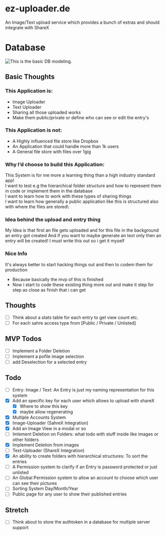 # ez-uploader.de

An Image/Text upload service which provides a bunch of extras and should integrate with ShareX

# Database

![This is the basic DB modeling.](https://images.jodu555.de/9d891c41c7731b5e06d7575d4f37b503.png 'This is the db model till now.')

## Basic Thoughts

### This Application is:

- Image Uploader
- Text Uploader
- Sharing all those uploaded works
- Make them public/private or define who can see or edit the entry's

### This Application is not:

- A Highly influenced file store like Dropbox
- An Application that could handle more than 1k users
- A General file store with files over 1gig

### Why I’d choose to build this Application:

This System is for me more a learning thing than a high industry standard app!\
I want to test e.g the hierarchical folder structure and how to represent them in code or implement them in the database \
I want to learn how to work with these types of sharing things\
I want to learn how generally a public application like this is structured also with where the files are stored\

### Idea behind the upload and entry thing

My Idea is that first an file gets uploaded and for this file in the background an entry got created
And if you want to maybe generate an text only then an entry will be created! I must write this out so i get it myself

### Nice Info

It's always better to start hacking things out and then to codem them for production

- Because basically the mvp of this is finished
- Now i start to code these existing thing more out and make it step for step as close as finish that i can get

## Thoughts

- [ ] Think about a stats table for each entry to get view count etc.
- [ ] For each sahre access type from [Public / Private / Unlisted]

## MVP Todos

- [ ] Implement a Folder Deletion
- [ ] Implement a pofile image selection
- [ ] add Deselection for a selected entry

## Todo

- [ ] Entry: Image / Text: An Entry is just my naming representation for this system
- [x] Add an specific key for each user which allows to upload with shareX
  - [x] Where to show this key
  - [x] maybe allow regenerating
- [x] Multiple Accounts System
- [x] Image-Uploader (SahreX Integration)
- [x] Add an Image View in a modal or so
- [ ] Imlement Deletion on Folders: what todo with stuff inside like images or other folders
- [x] Implement Deletion from images
- [ ] Text-Uploader (ShareX Integration)
- [x] An ability to create folders with hierarchical structures: To sort the entries
- [ ] A Permission system to clarify if an Entry is password protected or just unlisted
- [ ] An Global Permission system to allow an account to choose which user can see their pictures
- [ ] Sorting System Day/Month/Year
- [ ] Public page for any user to show their published entries

## Stretch

- [ ] Think about to store the authtoken in a database for multiple server support
